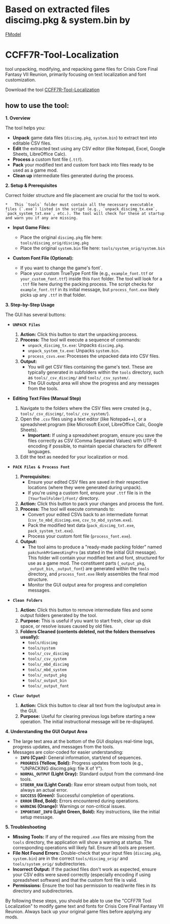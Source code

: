 # Based on extracted files discimg.pkg & system.bin by 

[FModel](https://fmodel.app/)



# CCFF7R-Tool-Localization
tool unpacking, modifying, and repacking game files for Crisis Core Final Fantasy VII Reunion, primarily focusing on text localization and font customization.

Download the tool [CCFF7R-Tool-Localization](https://github.com/MrGamesKingPro/CCFF7R-Tool-Localization/releases/tag/CCFF7R-Tool-Localization)


## how to use the tool:

**1. Overview**

The tool helps you:
*   **Unpack** game data files (`discimg.pkg`, `system.bin`) to extract text into editable CSV files.
*   **Edit** the extracted text using any CSV editor (like Notepad, Excel, Google Sheets, LibreOffice Calc).
*   **Process** a custom font file (`.ttf`).
*   **Pack** your modified text and custom font back into files ready to be used as a game mod.
*   **Clean up** intermediate files generated during the process.

**2. Setup & Prerequisites**

Correct folder structure and file placement are crucial for the tool to work.

    *   This `tools` folder must contain all the necessary executable files (`.exe`) listed in the script (e.g., `unpack_discimg_tx.exe`, `pack_system_txt.exe`, etc.). The tool will check for these at startup and warn you if any are missing.

*   **Input Game Files:**
    *   Place the original `discimg.pkg` file here:
        `tools/discimg_orig/discimg.pkg`
    *   Place the original `system.bin` file here:
        `tools/system_orig/system.bin`

*   **Custom Font File (Optional):**
    *   If you want to change the game's font`.
    *   Place your custom TrueType Font file (e.g., `example_font.ttf` or `your_custom_font.ttf`) inside this `Font` folder. The tool will look for a `.ttf` file here during the packing process. The script checks for `example_font.ttf` in its initial message, but `process_font.exe` likely picks up any `.ttf` in that folder.


**3. Step-by-Step Usage**

The GUI has several buttons:

*   **`UNPACK Files`**
    1.  **Action:** Click this button to start the unpacking process.
    2.  **Process:** The tool will execute a sequence of commands:
        *   `unpack_discimg_tx.exe`: Unpacks `discimg.pkg`.
        *   `unpack_system_tx.exe`: Unpacks `system.bin`.
        *   `process_csvs.exe`: Processes the unpacked data into CSV files.
    3.  **Output:**
        *   You will get CSV files containing the game's text. These are typically generated in subfolders within the `tools` directory, such as `tools/_csv_discimg/` and `tools/_csv_system/`.
        *   The GUI output area will show the progress and any messages from the tools.

*   **Editing Text Files (Manual Step)**
    1.  Navigate to the folders where the CSV files were created (e.g., `tools/_csv_discimg/`, `tools/_csv_system/`).
    2.  Open the `.csv` files using a text editor (like Notepad++), or a spreadsheet program (like Microsoft Excel, LibreOffice Calc, Google Sheets).
        *   **Important:** If using a spreadsheet program, ensure you save the files correctly as CSV (Comma Separated Values) with UTF-8 encoding if possible, to maintain special characters for different languages.
    3.  Edit the text as needed for your localization or mod.

*   **`PACK Files & Process Font`**
    1.  **Prerequisites:**
        *   Ensure your edited CSV files are saved in their respective locations (where they were generated during unpack).
        *   If you're using a custom font, ensure your `.ttf` file is in the `[YourToolFolder]/Font/` directory.
    2.  **Action:** Click this button to pack your changes and process the font.
    3.  **Process:** The tool will execute commands to:
        *   Convert your edited CSVs back to an intermediate format (`csv_to_mbd_discimg.exe`, `csv_to_mbd_system.exe`).
        *   Pack the modified text data (`pack_discimg_txt.exe`, `pack_system_txt.exe`).
        *   Process your custom font file (`process_font.exe`).
    4.  **Output:**
        *   The tool aims to produce a "ready-made packing folder" named `pakchunkMrGamesKingPro` (as stated in the initial GUI message). This folder will contain your modified text and font, structured for use as a game mod. The constituent parts (`_output_pkg`, `_output_bin`, `_output_font`) are generated within the `tools` directory, and `process_font.exe` likely assembles the final mod structure.
        *   Monitor the GUI output area for progress and completion messages.

*   **`Clean Folders`**
    1.  **Action:** Click this button to remove intermediate files and some output folders generated by the tool.
    2.  **Purpose:** This is useful if you want to start fresh, clear up disk space, or resolve issues caused by old files.
    3.  **Folders Cleaned (contents deleted, not the folders themselves usually):**
        *   `tools/discimg`
        *   `tools/system`
        *   `tools/_csv_discimg`
        *   `tools/_csv_system`
        *   `tools/_mbd_discimg`
        *   `tools/_mbd_system`
        *   `tools/_output_pkg`
        *   `tools/_output_bin`
        *   `tools/_output_font`

*   **`Clear Output`**
    1.  **Action:** Click this button to clear all text from the log/output area in the GUI.
    2.  **Purpose:** Useful for clearing previous logs before starting a new operation. The initial instructional message will be re-displayed.

**4. Understanding the GUI Output Area**

*   The large text area at the bottom of the GUI displays real-time logs, progress updates, and messages from the tools.
*   Messages are color-coded for easier understanding:
    *   **`INFO` (Cyan):** General information, start/end of sequences.
    *   **`PROGRESS` (Yellow, Bold):** Progress updates from tools (e.g., "UNPACKING discimg.pkg: file X of Y").
    *   **`NORMAL_OUTPUT` (Light Gray):** Standard output from the command-line tools.
    *   **`STDERR_RAW` (Light Coral):** Raw error stream output from tools, not always an actual error.
    *   **`SUCCESS` (Green):** Successful completion of operations.
    *   **`ERROR` (Red, Bold):** Errors encountered during operations.
    *   **`WARNING` (Orange):** Warnings or non-critical issues.
    *   **`IMPORTANT_INFO` (Light Green, Bold):** Key instructions, like the initial setup message.

**5. Troubleshooting**

*   **Missing Tools:** If any of the required `.exe` files are missing from the `tools` directory, the application will show a warning at startup. The corresponding operations will likely fail. Ensure all tools are present.
*   **File Not Found Errors:** Double-check that your input files (`discimg.pkg`, `system.bin`) are in the correct `tools/discimg_orig/` and `tools/system_orig/` subdirectories.
*   **Incorrect Output:** If the packed files don't work as expected, ensure your CSV edits were saved correctly (especially encoding if using spreadsheet software) and that the custom font file is valid.
*   **Permissions:** Ensure the tool has permission to read/write files in its directory and subdirectories.

By following these steps, you should be able to use the "CCFF7R Tool Localization" to modify game text and fonts for Crisis Core Final Fantasy VII Reunion. Always back up your original game files before applying any mods.
